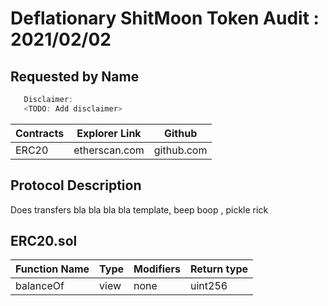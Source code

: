 # Deflationary ShitMoon Token Audit : 2021/02/02

## Requested by Name

```c
   Disclaimer:
   <TODO: Add disclaimer>
```

| Contracts | Explorer Link | Github     |
| --------- | ------------- | ---------- |
| ERC20     | etherscan.com | github.com |

## Protocol Description

Does transfers bla bla bla bla template, beep boop , pickle rick

## ERC20.sol

| Function Name | Type | Modifiers | Return type |
| ------------- | ---- | --------- | ----------- |
| balanceOf     | view | none      | uint256     |
